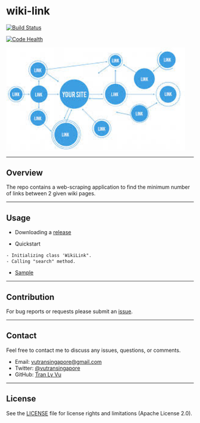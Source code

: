 # **wiki-link**

[![Build Status](https://travis-ci.org/tranlyvu/wiki-link.svg?branch=set-up-travis)](https://travis-ci.org/tranlyvu/wiki-link)

[![Code Health](https://landscape.io/github/tranlyvu/wiki-link/master/landscape.svg?style=flat)](https://landscape.io/github/tranlyvu/wiki-link/master)

<img src="img/link.jpg" width="480" alt="Combined Image" />

---
Overview
---

The repo contains a web-scraping application to find the minimum number of links between 2 given wiki pages.

---
Usage
---

- Downloading a [release](https://github.com/tranlyvu/wiki-link)

- Quickstart

```
- Initializing class 'WikiLink".
- Calling "search" method.
```	

- [Sample](https://github.com/tranlyvu/wiki-link/tree/master/sample)
	
---
Contribution
---

For bug reports or requests please submit an [issue](https://github.com/tranlyvu/wiki-link/issues).

---
Contact
---

Feel free to contact me to discuss any issues, questions, or comments.
*  Email: vutransingapore@gmail.com
*  Twitter: [@vutransingapore](https://twitter.com/vutransingapore)
*  GitHub: [Tran Ly Vu](https://github.com/tranlyvu)

---
License
---

See the [LICENSE](https://github.com/tranlyvu/wiki-link/blob/master/LICENSE) file for license rights and limitations (Apache License 2.0).

